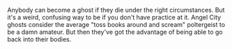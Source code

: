 Anybody can become a ghost if they die under the right circumstances.  But it's a weird, confusing way to be if you don't have practice at it. Angel City ghosts consider the average "toss books around and scream" poltergeist to be a damn amateur. But then they've got the advantage of being able to go back into their bodies.